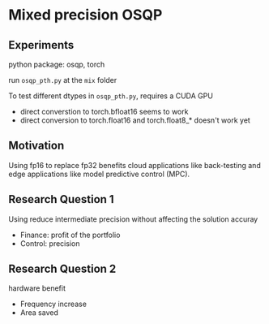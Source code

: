 Mixed precision OSQP
===
## Experiments
python package: osqp, torch

run ```osqp_pth.py``` at the ```mix``` folder

To test different dtypes in ```osqp_pth.py```, requires a CUDA GPU
- direct converstion to torch.bfloat16 seems to work 
- direct conversion to torch.float16 and torch.float8_* doesn't work yet

## Motivation 

Using fp16 to replace fp32 benefits cloud applications like back-testing and edge applications like model predictive control (MPC).

## Research Question 1
Using reduce intermediate precision without affecting the solution accuray
 - Finance: profit of the portfolio
 - Control: precision

## Research Question 2
hardware benefit 
- Frequency increase 
- Area saved
